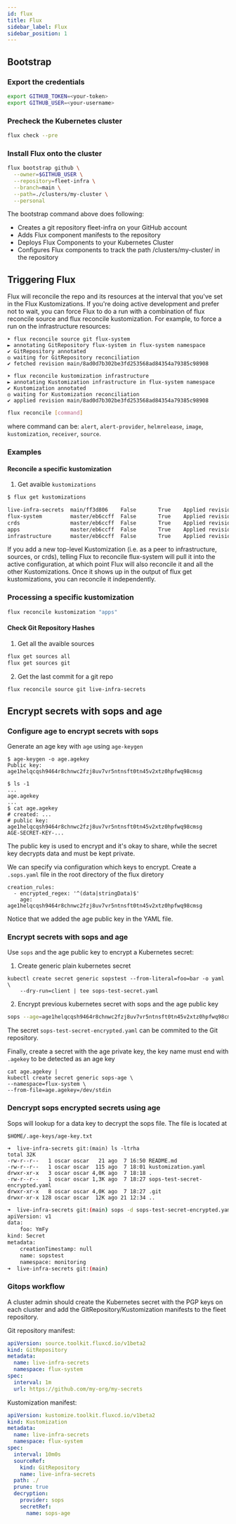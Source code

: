 ```yaml
---
id: flux
title: Flux
sidebar_label: Flux
sidebar_position: 1
---
```


## Bootstrap

### Export the credentials

```bash
export GITHUB_TOKEN=<your-token>
export GITHUB_USER=<your-username>
```

### Precheck the Kubernetes cluster

```bash
flux check --pre
```

### Install Flux onto the cluster

```bash
flux bootstrap github \
  --owner=$GITHUB_USER \
  --repository=fleet-infra \
  --branch=main \
  --path=./clusters/my-cluster \
  --personal
```

The bootstrap command above does following:

+ Creates a git repository fleet-infra on your GitHub account
+ Adds Flux component manifests to the repository
+ Deploys Flux Components to your Kubernetes Cluster
+ Configures Flux components to track the path /clusters/my-cluster/ in the repository


## Triggering Flux

Flux will reconcile the repo and its resources at the interval that you've set in the Flux Kustomizations. If you're doing active development and prefer not to wait, you can force Flux to do a run with a combination of flux reconcile source and flux reconcile kustomization. For example, to force a run on the infrastructure resources:

```
➤ flux reconcile source git flux-system
► annotating GitRepository flux-system in flux-system namespace
✔ GitRepository annotated
◎ waiting for GitRepository reconciliation
✔ fetched revision main/8ad0d7b302be3fd253568ad84354a79385c98908

➤ flux reconcile kustomization infrastructure
► annotating Kustomization infrastructure in flux-system namespace
✔ Kustomization annotated
◎ waiting for Kustomization reconciliation
✔ applied revision main/8ad0d7b302be3fd253568ad84354a79385c98908
```

```bash
flux reconcile [command]
```

where command can be: `alert`, `alert-provider`, `helmrelease`, `image`, `kustomization`, `receiver`, `source`.
         

### Examples

#### Reconcile a specific kustomization

1. Get avaible `kustomizations`

```bash
$ flux get kustomizations

live-infra-secrets	main/ff3d806  	False    	True 	Applied revision: main/ff3d806  	
flux-system       	master/eb6ccff	False    	True 	Applied revision: master/eb6ccff	
crds              	master/eb6ccff	False    	True 	Applied revision: master/eb6ccff	
apps              	master/eb6ccff	False    	True 	Applied revision: master/eb6ccff	
infrastructure    	master/eb6ccff	False    	True 	Applied revision: master/eb6ccff	
```

If you add a new top-level Kustomization (i.e. as a peer to infrastructure, sources, or crds), telling Flux to reconcile flux-system will pull it into the active configuration, at which point Flux will also reconcile it and all the other Kustomizations. Once it shows up in the output of flux get kustomizations, you can reconcile it independently.

### Processing a specific kustomization

```bash
flux reconcile kustomization "apps"
```

#### Check Git Repository Hashes

1. Get all the avaible sources

```bash
flux get sources all
flux get sources git
```

2. Get the last commit for a git repo

```bash
flux reconcile source git live-infra-secrets
```



## Encrypt secrets with sops and age

### Configure age to encrypt secrets with sops

Generate an age key with `age` using `age-keygen`

```
$ age-keygen -o age.agekey
Public key: age1helqcqsh9464r8chnwc2fzj8uv7vr5ntnsft0tn45v2xtz0hpfwq98cmsg
```


```
$ ls -1
...
age.agekey
...
$ cat age.agekey
# created: ...
# public key: age1helqcqsh9464r8chnwc2fzj8uv7vr5ntnsft0tn45v2xtz0hpfwq98cmsg
AGE-SECRET-KEY-...
```

The public key is used to encrypt and it's okay to share, while the secret key decrypts data and must be kept private.

We can specify via configuration which keys to encrypt. Create a `.sops.yaml` file
in the root directory of the flux diretory

```
creation_rules:
  - encrypted_regex: '^(data|stringData)$'
    age: age1helqcqsh9464r8chnwc2fzj8uv7vr5ntnsft0tn45v2xtz0hpfwq98cmsg
```

Notice that we added the age public key in the YAML file. 

### Encrypt secrets with sops and age

Use `sops` and the age public key to encrypt a Kubernetes secret:

1. Create generic plain kubernetes secret

```
kubectl create secret generic sopstest --from-literal=foo=bar -o yaml \
    --dry-run=client | tee sops-test-secret.yaml
```

2. Encrypt previous kubernetes secret with sops and the age public key

```bash
sops --age=age1helqcqsh9464r8chnwc2fzj8uv7vr5ntnsft0tn45v2xtz0hpfwq98cmsg \ -e sops-test-secret.yaml | tee sops-test-secret-encrypted.yaml
```

The secret `sops-test-secret-encrypted.yaml` can be commited to the Git repository.

Finally, create a secret with the age private key, the key name must end with `.agekey` to be detected as an age key

```
cat age.agekey |
kubectl create secret generic sops-age \
--namespace=flux-system \
--from-file=age.agekey=/dev/stdin
```

### Dencrypt sops encrypted secrets using age

Sops will lookup for a data key to decrypt the sops file. The file is located at 

```
$HOME/.age-keys/age-key.txt
```

```
➜  live-infra-secrets git:(main) ls -ltrha
total 32K
-rw-r--r--   1 oscar oscar   21 ago  7 16:50 README.md
-rw-r--r--   1 oscar oscar  115 ago  7 18:01 kustomization.yaml
drwxr-xr-x   3 oscar oscar 4,0K ago  7 18:18 .
-rw-r--r--   1 oscar oscar 1,3K ago  7 18:27 sops-test-secret-encrypted.yaml
drwxr-xr-x   8 oscar oscar 4,0K ago  7 18:27 .git
drwxr-xr-x 128 oscar oscar  12K ago 21 12:34 ..
```

```bash
➜  live-infra-secrets git:(main) sops -d sops-test-secret-encrypted.yaml
apiVersion: v1
data:
    foo: YmFy
kind: Secret
metadata:
    creationTimestamp: null
    name: sopstest
    namespace: monitoring
➜  live-infra-secrets git:(main)
```

### Gitops workflow

A cluster admin should create the Kubernetes secret with the PGP keys on each cluster and add the GitRepository/Kustomization manifests to the fleet repository.

Git repository manifest:

```yaml
apiVersion: source.toolkit.fluxcd.io/v1beta2
kind: GitRepository
metadata:
  name: live-infra-secrets
  namespace: flux-system
spec:
  interval: 1m
  url: https://github.com/my-org/my-secrets
```

Kustomization manifest:

```yaml
apiVersion: kustomize.toolkit.fluxcd.io/v1beta2
kind: Kustomization
metadata:
  name: live-infra-secrets
  namespace: flux-system
spec:
  interval: 10m0s
  sourceRef:
    kind: GitRepository
    name: live-infra-secrets
  path: ./
  prune: true
  decryption:
    provider: sops
    secretRef:
      name: sops-age
```